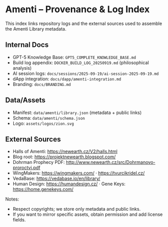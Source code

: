 # Amenti – Provenance & Log Index

This index links repository logs and the external sources used to assemble the Amenti Library metadata.

## Internal Docs
- GPT-5 Knowledge Base: `GPT5_COMPLETE_KNOWLEDGE_BASE.md`
- Build log appendix: `DOCKER_BUILD_LOG_20250919.md` (philosophical analysis)
- AI session logs: `docs/sessions/2025-09-19/ai-session-2025-09-19.md`
- dApp integration: `docs/dapp/amenti-integration.md`
- Branding: `docs/BRANDING.md`

## Data/Assets
- Manifest: `data/amenti/library.json` (metadata + public links)
- Schema: `data/amenti/schema.json`
- Logo: `assets/logos/zion.svg`

## External Sources
- Halls of Amenti: https://newearth.cz/V2/halls.html
- Blog root: https://projektnewearth.blogspot.com/
- Dohrman Prophecy PDF: http://www.newearth.cz/src/Dohrmanovo-proroctvi.pdf
- WingMakers: https://wingmakers.com/ · https://tvurcikridel.cz/
- VedaBase: https://vedabase.io/en/library/
- Human Design: https://humandesign.cz/ · Gene Keys: https://home.genekeys.com/

Notes:
- Respect copyrights; we store only metadata and public links.
- If you want to mirror specific assets, obtain permission and add license fields.